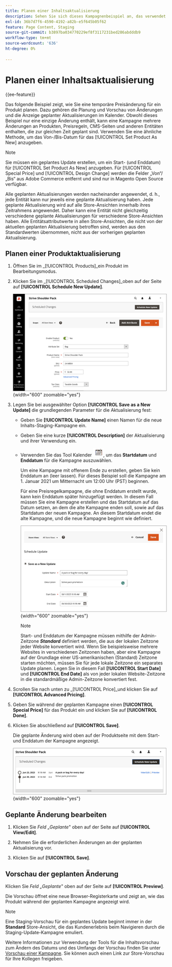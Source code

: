 ```yaml
---
title: Planen einer Inhaltsaktualisierung
description: Sehen Sie sich dieses Kampagnenbeispiel an, das verwendet wird, um eine temporäre Preisänderung für ein Produkt zu planen.
exl-id: 36b7d7f6-4590-4192-a82b-e5f645b05f62
feature: Page Content, Staging
source-git-commit: b3897ba034770229ef8f3117231bed286abdddb9
workflow-type: tm+mt
source-wordcount: '636'
ht-degree: 0%

---
```


# Planen einer Inhaltsaktualisierung

{{ee-feature}}

Das folgende Beispiel zeigt, wie Sie eine temporäre Preisänderung für ein Produkt planen. Dazu gehören die Planung und Vorschau von Änderungen und die Anzeige geplanter Aktualisierungen im Kalender. Obwohl dieses Beispiel nur eine einzige Änderung enthält, kann eine Kampagne mehrere Änderungen an Produkten, Preisregeln, CMS-Seiten und anderen Entitäten enthalten, die zur gleichen Zeit geplant sind. Verwenden Sie eine ähnliche Methode, um das Von-/Bis-Datum für das [!UICONTROL Set Product As New] anzugeben.

>[!NOTE]
>Sie müssen ein geplantes Update erstellen, um ein Start- (und Enddatum) für [!UICONTROL Set Product As New] anzugeben. Für [!UICONTROL Special Price] und [!UICONTROL Design Change] werden die Felder „Von“/„Bis“ aus Adobe Commerce entfernt und sind nur in Magento Open Source verfügbar.
>
>Alle geplanten Aktualisierungen werden nacheinander angewendet, d. h., jede Entität kann nur jeweils eine geplante Aktualisierung haben. Jede geplante Aktualisierung wird auf alle Store-Ansichten innerhalb ihres Zeitrahmens angewendet. Daher kann eine Entität nicht gleichzeitig verschiedene geplante Aktualisierungen für verschiedene Store-Ansichten haben. Alle Entitätsattributwerte in allen Store-Ansichten, die nicht von der aktuellen geplanten Aktualisierung betroffen sind, werden aus den Standardwerten übernommen, nicht aus der vorherigen geplanten Aktualisierung.

## Planen einer Produktaktualisierung

1. Öffnen Sie im _[!UICONTROL Products]_ein Produkt im Bearbeitungsmodus.

1. Klicken Sie im _[!UICONTROL Scheduled Changes]_oben auf der Seite auf **[!UICONTROL Schedule New Update]**.

   ![Neues Update planen](./assets/content-staging-product-schedule-new-update.png){width="600" zoomable="yes"}

1. Legen Sie bei ausgewählter Option **[!UICONTROL Save as a New Update]** die grundlegenden Parameter für die Aktualisierung fest:

   - Geben Sie **[!UICONTROL Update Name]** einen Namen für die neue Inhalts-Staging-Kampagne ein.

   - Geben Sie eine kurze **[!UICONTROL Description]** der Aktualisierung und ihrer Verwendung ein.

   - Verwenden Sie das Tool Kalender ![Kalendersymbol](../assets/icon-calendar.png), um das **Startdatum** und **Enddatum** für die Kampagne auszuwählen.

     Um eine Kampagne mit offenem Ende zu erstellen, geben Sie kein Enddatum an (leer lassen). Für dieses Beispiel soll die Kampagne am 1. Januar 2021 um Mitternacht um 12:00 Uhr (PST) beginnen.


     Für eine Preisregelkampagne, die ohne Enddatum erstellt wurde, kann kein Enddatum später hinzugefügt werden. In diesem Fall müssen Sie eine Kampagne erstellen und das Startdatum auf das Datum setzen, an dem die alte Kampagne enden soll, sowie auf das Startdatum der neuen Kampagne. An diesem Startdatum endet die alte Kampagne, und die neue Kampagne beginnt wie definiert.

     ![Planen einer Produktaktualisierung](./assets/content-staging-campaign-schedule-update.png){width="600" zoomable="yes"}

     >[!NOTE]
     >
     >Start- und Enddatum der Kampagne müssen mithilfe der Admin-Zeitzone **_Standard_** definiert werden, die aus der lokalen Zeitzone jeder Website konvertiert wird. Wenn Sie beispielsweise mehrere Websites in verschiedenen Zeitzonen haben, aber eine Kampagne auf der Grundlage einer US-amerikanischen (Standard) Zeitzone starten möchten, müssen Sie für jede lokale Zeitzone ein separates Update planen. Legen Sie in diesem Fall **[!UICONTROL Start Date]** und **[!UICONTROL End Date]** als von jeder lokalen Website-Zeitzone in die standardmäßige Admin-Zeitzone konvertiert fest.

1. Scrollen Sie nach unten zu _[!UICONTROL Price]_und klicken Sie auf **[!UICONTROL Advanced Pricing]**.

1. Geben Sie während der geplanten Kampagne einen **[!UICONTROL Special Price]** für das Produkt ein und klicken Sie auf **[!UICONTROL Done]**.

1. Klicken Sie abschließend auf **[!UICONTROL Save]**.

   Die geplante Änderung wird oben auf der Produktseite mit dem Start- und Enddatum der Kampagne angezeigt.

   ![Geplante Änderung](./assets/content-staging-product-scheduled-update-preview-rope.png){width="600" zoomable="yes"}

## Geplante Änderung bearbeiten

1. Klicken Sie _Feld „Geplante_&quot; oben auf der Seite auf **[!UICONTROL View/Edit]**.

1. Nehmen Sie die erforderlichen Änderungen an der geplanten Aktualisierung vor.

1. Klicken Sie auf **[!UICONTROL Save]**.

## Vorschau der geplanten Änderung

Klicken Sie _Feld „Geplante_&quot; oben auf der Seite auf **[!UICONTROL Preview]**.

Die Vorschau öffnet eine neue Browser-Registerkarte und zeigt an, wie das Produkt während der geplanten Kampagne angezeigt wird.

>[!NOTE]
>
>Eine Staging-Vorschau für ein geplantes Update beginnt immer in der **Standard** Store-Ansicht, die das Kundenerlebnis beim Navigieren durch die Staging-Update-Kampagne emuliert.

Weitere Informationen zur Verwendung der Tools für die Inhaltsvorschau zum Ändern des Datums und des Umfangs der Vorschau finden Sie unter [Vorschau einer Kampagne](content-staging-preview.md). Sie können auch einen Link zur Store-Vorschau für Ihre Kollegen freigeben.
